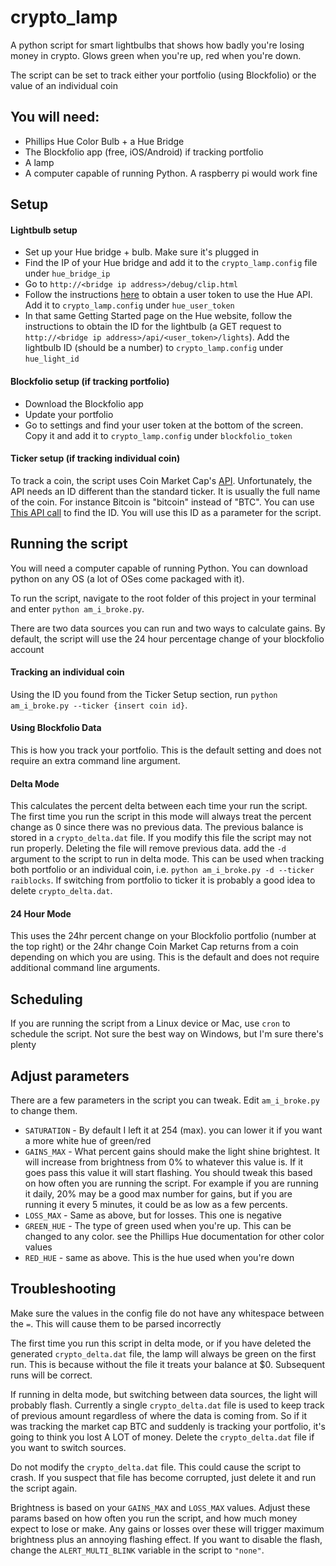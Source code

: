 # crypto_lamp
A python script for smart lightbulbs that shows how badly you're losing money in crypto. Glows green when you're up, red when you're down.

The script can be set to track either your portfolio (using Blockfolio) or the value of an individual coin

## You will need:
* Phillips Hue Color Bulb + a Hue Bridge
* The Blockfolio app (free, iOS/Android) if tracking portfolio
* A lamp
* A computer capable of running Python. A raspberry pi would work fine

## Setup

#### Lightbulb setup
* Set up your Hue bridge + bulb. Make sure it's plugged in
* Find the IP of your Hue bridge and add it to the `crypto_lamp.config` file under `hue_bridge_ip`
* Go to `http://<bridge ip address>/debug/clip.html`
* Follow the instructions [here](https://www.developers.meethue.com/documentation/getting-started) to obtain a user token to use the Hue API. Add it to `crypto_lamp.config` under `hue_user_token`
* In that same Getting Started page on the Hue website, follow the instructions to obtain the ID for the lightbulb (a GET request to `http://<bridge ip address>/api/<user_token>/lights`). Add the lightbulb ID (should be a number) to `crypto_lamp.config` under `hue_light_id`

#### Blockfolio setup (if tracking portfolio)
* Download the Blockfolio app
* Update your portfolio
* Go to settings and find your user token at the bottom of the screen. Copy it and add it to `crypto_lamp.config` under `blockfolio_token`

#### Ticker setup (if tracking individual coin)
To track a coin, the script uses Coin Market Cap's [API](https://coinmarketcap.com/api/). Unfortunately, the API needs an ID different than the standard ticker. It is usually the full name of the coin. For instance Bitcoin is "bitcoin" instead of "BTC". You can use [This API call](https://api.coinmarketcap.com/v1/ticker/) to find the ID. You will use this ID as a parameter for the script.

## Running the script
You will need a computer capable of running Python. You can download python on any OS (a lot of OSes come packaged with it).

To run the script, navigate to the root folder of this project in your terminal and enter `python am_i_broke.py`.

There are two data sources you can run and two ways to calculate gains. By default, the script will use the 24 hour percentage change of your blockfolio account

#### Tracking an individual coin
Using the ID you found from the Ticker Setup section, run `python am_i_broke.py --ticker {insert coin id}`.

#### Using Blockfolio Data
This is how you track your portfolio. This is the default setting and does not require an extra command line argument.

#### Delta Mode
This calculates the percent delta between each time your run the script. The first time you run the script in this mode will always treat the percent change as 0 since there was no previous data. The previous balance is stored in a `crypto_delta.dat` file. If you modify this file the script may not run properly. Deleting the file will remove previous data. add the `-d` argument to the script to run in delta mode. This can be used when tracking both portfolio or an individual coin, i.e. `python am_i_broke.py -d --ticker raiblocks`. If switching from portfolio to ticker it is probably a good idea to delete `crypto_delta.dat`.

#### 24 Hour Mode
This uses the 24hr percent change on your Blockfolio portfolio (number at the top right) or the 24hr change Coin Market Cap returns from a coin depending on which you are using. This is the default and does not require additional command line arguments.

## Scheduling
If you are running the script from a Linux device or Mac, use `cron` to schedule the script. Not sure the best way on Windows, but I'm sure there's plenty

## Adjust parameters
There are a few parameters in the script you can tweak. Edit `am_i_broke.py` to change them. 

* `SATURATION` - By default I left it at 254 (max). you can lower it if you want a more white hue of green/red
* `GAINS_MAX` - What percent gains should make the light shine brightest. It will increase from brightness from 0% to whatever this value is. If it goes pass this value it will start flashing. You should tweak this based on how often you are running the script. For example if you are running it daily, 20% may be a good max number for gains, but if you are running it every 5 minutes, it could be as low as a few percents.
* `LOSS_MAX` - Same as above, but for losses. This one is negative
* `GREEN_HUE` - The type of green used when you're up. This can be changed to any color. see the Phillips Hue documentation for other color values
* `RED_HUE` - same as above. This is the hue used when you're down

## Troubleshooting
Make sure the values in the config file do not have any whitespace between the `=`. This will cause them to be parsed incorrectly

The first time you run this script in delta mode, or if you have deleted the generated `crypto_delta.dat` file, the lamp will always be green on the first run. This is because without the file it treats your balance at $0. Subsequent runs will be correct.

If running in delta mode, but switching between data sources, the light will probably flash. Currently a single `crypto_delta.dat` file is used to keep track of previous amount regardless of where the data is coming from. So if it was tracking the market cap BTC and suddenly is tracking your portfolio, it's going to think you lost A LOT of money. Delete the `crypto_delta.dat` file if you want to switch sources.

Do not modify the `crypto_delta.dat` file. This could cause the script to crash. If you suspect that file has become corrupted, just delete it and run the script again.

Brightness is based on your `GAINS_MAX` and `LOSS_MAX` values. Adjust these params based on how often you run the script, and how much money expect to lose or make. Any gains or losses over these will trigger maximum brightness plus an annoying flashing effect. If you want to disable the flash, change the `ALERT_MULTI_BLINK` variable in the script to `"none"`.




